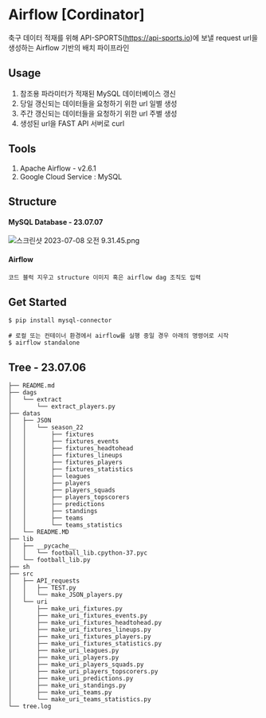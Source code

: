 # Airflow [Cordinator]
 축구 데이터 적재를 위해 API-SPORTS(https://api-sports.io)에 보낼 request url을 생성하는 Airflow 기반의 배치 파이프라인
 
## Usage
 1. 참조용 파라미터가 적재된 MySQL 데이터베이스 갱신
 2. 당일 갱신되는 데이터들을 요청하기 위한 url 일별 생성
 3. 주간 갱신되는 데이터들을 요청하기 위한 url 주별 생성
 4. 생성된 url을 FAST API 서버로 curl
 
## Tools
 1. Apache Airflow - v2.6.1
 2. Google Cloud Service : MySQL 

## Structure
#### MySQL Database - 23.07.07
![스크린샷 2023-07-08 오전 9.31.45.png](%EC%8A%A4%ED%81%AC%EB%A6%B0%EC%83%B7%202023-07-08%20%EC%98%A4%EC%A0%84%209.31.45.png)

#### Airflow
```
코드 블럭 지우고 structure 이미지 혹은 airflow dag 조직도 입력
```
 
## Get Started
```
$ pip install mysql-connector
```
``` 
# 로컬 또는 컨테이너 환경에서 airflow를 실행 중일 경우 아래의 명령어로 시작
$ airflow standalone
```

## Tree - 23.07.06
```
├── README.md
├── dags
│   └── extract
│       └── extract_players.py
├── datas
│   ├── JSON
│   │   └── season_22
│   │       ├── fixtures
│   │       ├── fixtures_events
│   │       ├── fixtures_headtohead
│   │       ├── fixtures_lineups
│   │       ├── fixtures_players
│   │       ├── fixtures_statistics
│   │       ├── leagues
│   │       ├── players
│   │       ├── players_squads
│   │       ├── players_topscorers
│   │       ├── predictions
│   │       ├── standings
│   │       ├── teams
│   │       └── teams_statistics
│   └── README.MD
├── lib
│   ├── __pycache__
│   │   └── football_lib.cpython-37.pyc
│   └── football_lib.py
├── sh
├── src
│   ├── API_requests
│   │   ├── TEST.py
│   │   └── make_JSON_players.py
│   └── uri
│       ├── make_uri_fixtures.py
│       ├── make_uri_fixtures_events.py
│       ├── make_uri_fixtures_headtohead.py
│       ├── make_uri_fixtures_lineups.py
│       ├── make_uri_fixtures_players.py
│       ├── make_uri_fixtures_statistics.py
│       ├── make_uri_leagues.py
│       ├── make_uri_players.py
│       ├── make_uri_players_squads.py
│       ├── make_uri_players_topscorers.py
│       ├── make_uri_predictions.py
│       ├── make_uri_standings.py
│       ├── make_uri_teams.py
│       └── make_uri_teams_statistics.py
└── tree.log

```
